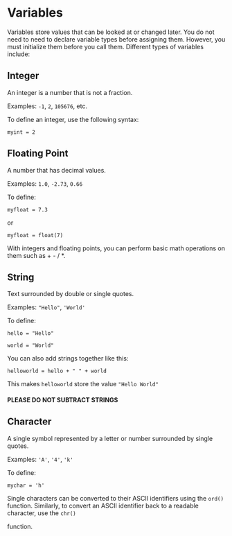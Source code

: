# Variables

Variables store values that can be looked at or changed later. You do not need to need to declare variable types before assigning them. However, you must initialize them before you call them. Different types of variables include:

## Integer

An integer is a number that is not a fraction.

Examples: `-1`, `2`, `105676`, etc.

To define an integer, use the following syntax: 

    myint = 2
	
## Floating Point

A number that has decimal values. 

Examples: `1.0`, `-2.73`, `0.66`

To define:

	myfloat = 7.3
	
or

	myfloat = float(7)
	
With integers and floating points, you can perform basic math operations on them such as + - / *.

## String

Text surrounded by double or single quotes.  

Examples: `"Hello"`, `'World'`

To define: 

	hello = "Hello"
	
	world = "World"
	
You can also add strings together like this: 

	helloworld = hello + " " + world
	
This makes `helloworld` store the value `"Hello World"`

#### PLEASE DO NOT SUBTRACT STRINGS

## Character


A single symbol represented by a letter or number surrounded by single quotes. 

Examples: `'A'`, `'4'`, `'k'`

To define: 

	mychar = 'h'
	
Single characters can be converted to their ASCII identifiers using the `ord()` function. Similarly, to convert an ASCII identifier back to a readable character, use the `chr()`




function.